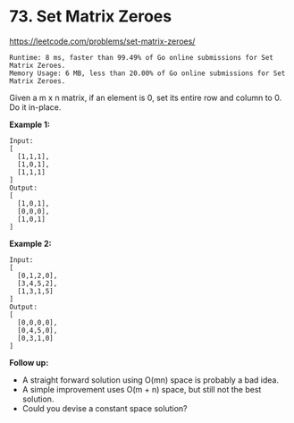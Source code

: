 # 73. Set Matrix Zeroes

https://leetcode.com/problems/set-matrix-zeroes/

```
Runtime: 8 ms, faster than 99.49% of Go online submissions for Set Matrix Zeroes.
Memory Usage: 6 MB, less than 20.00% of Go online submissions for Set Matrix Zeroes.
```

Given a m x n matrix, if an element is 0, set its entire row and column to 0. Do it in-place.

**Example 1:**
```
Input: 
[
  [1,1,1],
  [1,0,1],
  [1,1,1]
]
Output: 
[
  [1,0,1],
  [0,0,0],
  [1,0,1]
]
```

**Example 2:**
```
Input: 
[
  [0,1,2,0],
  [3,4,5,2],
  [1,3,1,5]
]
Output: 
[
  [0,0,0,0],
  [0,4,5,0],
  [0,3,1,0]
]
```

**Follow up:**

- A straight forward solution using O(mn) space is probably a bad idea.
- A simple improvement uses O(m + n) space, but still not the best solution.
- Could you devise a constant space solution?
